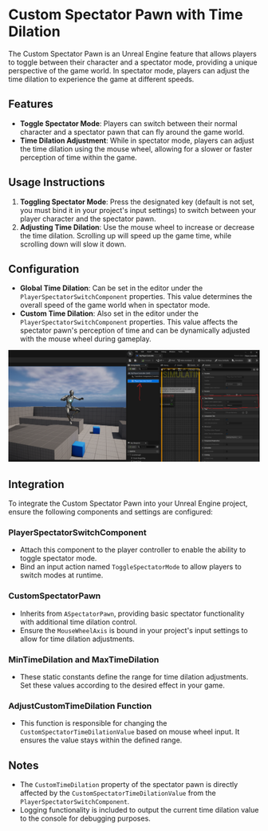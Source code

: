 # Custom Spectator Pawn with Time Dilation

The Custom Spectator Pawn is an Unreal Engine feature that allows players to toggle between their character and a spectator mode, providing a unique perspective of the game world. In spectator mode, players can adjust the time dilation to experience the game at different speeds.

## Features

- **Toggle Spectator Mode**: Players can switch between their normal character and a spectator pawn that can fly around the game world.
- **Time Dilation Adjustment**: While in spectator mode, players can adjust the time dilation using the mouse wheel, allowing for a slower or faster perception of time within the game.

## Usage Instructions

1. **Toggling Spectator Mode**: Press the designated key (default is not set, you must bind it in your project's input settings) to switch between your player character and the spectator pawn.
2. **Adjusting Time Dilation**: Use the mouse wheel to increase or decrease the time dilation. Scrolling up will speed up the game time, while scrolling down will slow it down.

## Configuration

- **Global Time Dilation**: Can be set in the editor under the `PlayerSpectatorSwitchComponent` properties. This value determines the overall speed of the game world when in spectator mode.
- **Custom Time Dilation**: Also set in the editor under the `PlayerSpectatorSwitchComponent` properties. This value affects the spectator pawn's perception of time and can be dynamically adjusted with the mouse wheel during gameplay.

![PlayerSpectatorSwitch Component inside the PlayerController, with settings for adjusting timescale values](image.png)

## Integration

To integrate the Custom Spectator Pawn into your Unreal Engine project, ensure the following components and settings are configured:

### PlayerSpectatorSwitchComponent

- Attach this component to the player controller to enable the ability to toggle spectator mode.
- Bind an input action named `ToggleSpectatorMode` to allow players to switch modes at runtime.

### CustomSpectatorPawn

- Inherits from `ASpectatorPawn`, providing basic spectator functionality with additional time dilation control.
- Ensure the `MouseWheelAxis` is bound in your project's input settings to allow for time dilation adjustments.

### MinTimeDilation and MaxTimeDilation

- These static constants define the range for time dilation adjustments. Set these values according to the desired effect in your game.

### AdjustCustomTimeDilation Function

- This function is responsible for changing the `CustomSpectatorTimeDilationValue` based on mouse wheel input. It ensures the value stays within the defined range.

## Notes

- The `CustomTimeDilation` property of the spectator pawn is directly affected by the `CustomSpectatorTimeDilationValue` from the `PlayerSpectatorSwitchComponent`.
- Logging functionality is included to output the current time dilation value to the console for debugging purposes.
